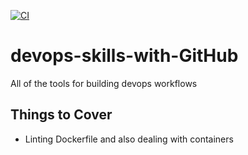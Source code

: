 [![CI](https://github.com/nogibjj/devops-skills-with-GitHub/actions/workflows/main.yml/badge.svg)](https://github.com/nogibjj/devops-skills-with-GitHub/actions/workflows/main.yml)

# devops-skills-with-GitHub
All of the tools for building devops workflows


## Things to Cover

* Linting Dockerfile and also dealing with containers
